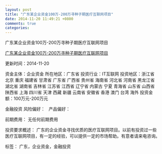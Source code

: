 ```yaml
---
layout: post
title: "广东某企业资金100万-200万寻种子期医疗互联网项目"
date: 2014-11-20 11:49:21 +0800
comments: true
categories: 
---
```

广东某企业资金100万-200万寻种子期医疗互联网项目

[广东某企业资金100万-200万寻种子期医疗互联网项目](http://zijin.trjcn.com/detail_246659.html)

更新时间：2014-11-20

资金主体：企业资金
所在地区：广东省
投资行业：IT互联网
投资地区：浙江省 北京 重庆 福建省 甘肃省 广东省 广西省 贵州省 海南省 河北省 河南省 黑龙江省 湖北省 湖南省 吉林省 江苏省 江西省 辽宁省 内蒙古 宁夏 青海省 山东省 山西省 陕西省 上海 四川省 天津 西藏 新疆 云南省 安徽省 香港 澳门 台湾 海外
投资金额：100万元-200万元

金融投资
风险偏好：
                             
                                                                                产品偏好：

前期费用：
无任何前期费用

投资要求概述：
广东的企业资金寻找优质的医疗互联网项目。以前有投资过一些医疗互联网项目，有一定的经验，可以提供一定的市场帮助。有意者请来电咨询。

标签：
广东，企业资金，金融投资

